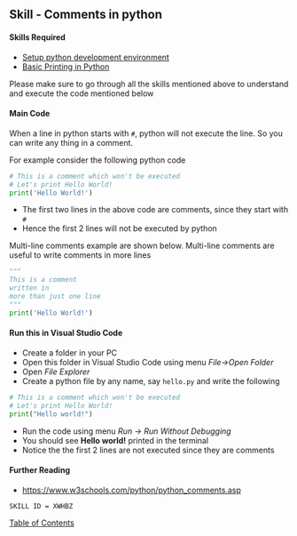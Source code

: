 ## Skill - Comments in python

#### Skills Required
* [Setup python development environment](https://nagasudhir.blogspot.com/2020/04/setup-python-development-environment_14.html)
* [Basic Printing in Python](https://nagasudhir.blogspot.com/2020/04/basic-printing-in-python.html)

Please make sure to go through all the skills mentioned above to understand and execute the code mentioned below

#### Main Code
When a line in python starts with ```#```, python will not execute the line.
 So you can write any thing in a comment.

For example consider the following python code
```python
# This is a comment which won't be executed
# Let's print Hello World!
print('Hello World!')
```
* The first two lines in the above code are comments, since they start with ```#``` 
* Hence the first 2 lines will not be executed by python

Multi-line comments example are shown below. Multi-line comments are useful to write comments in more lines
```python
"""  
This is a comment  
written in  
more than just one line  
"""
print('Hello World!')
```

#### Run this in Visual Studio Code
* Create a folder in your PC
* Open this folder in Visual Studio Code using menu _File->Open Folder_
* Open _File Explorer_
* Create a python file by any name, say ```hello.py``` and write the following
```python
# This is a comment which won't be executed
# Let's print Hello World!
print("Hello world!")
```
* Run the code using menu _Run -> Run Without Debugging_
* You should see __Hello world!__ printed in the terminal
* Notice the the first 2 lines are not executed since they are comments

#### Further Reading
* https://www.w3schools.com/python/python_comments.asp

```SKILL ID = XWHBZ```

[Table of Contents](https://nagasudhir.blogspot.com/2020/04/taming-python-table-of-contents.html)
<!--stackedit_data:
eyJwcm9wZXJ0aWVzIjoidGl0bGU6IENvbW1lbnRzIGluIHB5dG
hvblxuYXV0aG9yOiBOYWdhc3VkaGlyIFB1bGxhXG50YWdzOiAn
cHl0aG9uLCBsZWFybmluZywgdHV0b3JpYWwsIHRhbWluZ19weX
Rob25fc2tpbGwnXG5jYXRlZ29yaWVzOiB0YW1pbmdfcHl0aG9u
X3NraWxsXG5kYXRlOiAnMjAyMC0wNC0xNSdcbiIsImhpc3Rvcn
kiOls4MTUxNzcxMjMsLTIxMTM1MTg4NzNdfQ==
-->